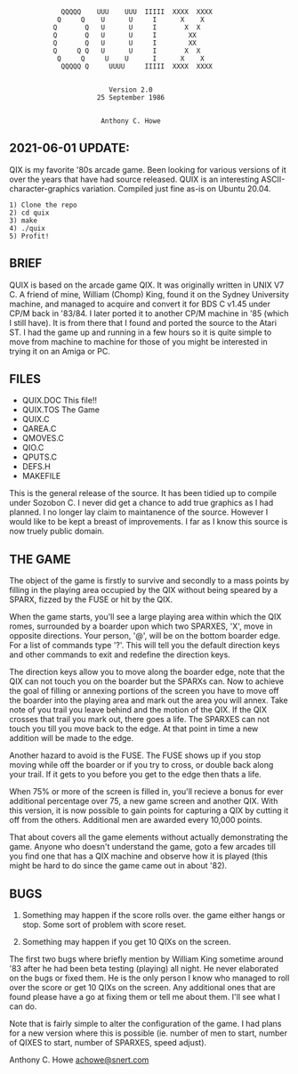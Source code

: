 
                 QQQQQ    UUU    UUU  IIIII  XXXX  XXXX
                Q     Q    U      U     I      X    X
               Q       Q   U      U     I       X  X
               Q       Q   U      U     I        XX
               Q       Q   U      U     I        XX
               Q     Q Q   U      U     I       X  X
                Q     Q     U    U      I      X    X
                 QQQQQ Q     UUUU     IIIII  XXXX  XXXX


                             Version 2.0
                          25 September 1986


                           Anthony C. Howe




2021-06-01 UPDATE:
------------------

QIX is my favorite '80s arcade game. Been looking for various 
versions of it over the years that have had source released. 
QUIX is an interesting ASCII-character-graphics variation. Compiled 
just fine as-is on Ubuntu 20.04. 

```
1) Clone the repo 
2) cd quix
3) make
4) ./quix
5) Profit!
```

BRIEF
-----
    
QUIX is based on the arcade game QIX. It was originally written
in UNIX V7 C. A friend of mine, William (Chomp) King, found it on
the Sydney University machine, and managed to acquire and convert
it for BDS C v1.45 under CP/M back in '83/84. I later ported it
to another CP/M machine in '85 (which I still have). It is from
there that I found and ported the source to the Atari ST.  I had
the game up and running in a few hours so it is quite simple to
move from machine to machine for those of you might be interested
in trying it on an Amiga or PC.


FILES
-----
    
- QUIX.DOC                    This file!!
- QUIX.TOS                    The Game
- QUIX.C
- QAREA.C
- QMOVES.C
- QIO.C
- QPUTS.C
- DEFS.H
- MAKEFILE

This is the general release of the source. It has been tidied up
to compile under Sozobon C. I never did get a chance to add true
graphics as I had planned. I no longer lay claim to maintanence
of the source. However I would like to be kept a breast of
improvements.  I far as I know this source is now truely public
domain.


THE GAME
--------
    
The object of the game is firstly to survive and secondly to a
mass points by filling in the playing area occupied by the QIX
without being speared by a SPARX, fizzed by the FUSE or hit by
the QIX.
    
When the game starts, you'll see a large playing area within which
the QIX romes, surrounded by a boarder upon which two SPARXES,
'X', move in opposite directions. Your person, '@', will be on
the bottom boarder edge. For a list of commands type '?'.  This
will tell you the default direction keys and other commands to
exit and redefine the direction keys.
    
The direction keys allow you to move along the boarder edge, note
that the QIX can not touch you on the boarder but the SPARXs can.
Now to achieve the goal of filling or annexing portions of the
screen you have to move off the boarder into the playing area and
mark out the area you will annex. Take note of you trail you leave
behind and the motion of the QIX. If the QIX crosses that trail
you mark out, there goes a life. The SPARXES can not touch you
till you move back to the edge. At that point in time a new addition
will be made to the edge.
    
Another hazard to avoid is the FUSE. The FUSE shows up if you stop
moving while off the boarder or if you try to cross, or double
back along your trail. If it gets to you before you get to the
edge then thats a life.

When 75% or more of the screen is filled in, you'll recieve a
bonus for ever additional percentage over 75, a new game screen
and another QIX. With this version, it is now possible to gain
points for capturing a QIX by cutting it off from the others.
Additional men are awarded every 10,000 points.
    
That about covers all the game elements without actually demonstrating
the game. Anyone who doesn't understand the game, goto a few
arcades till you find one that has a QIX machine and observe how
it is played (this might be hard to do since the game came out in
about '82).

    
BUGS
----
    
1) Something may happen if the score rolls over. the game
either hangs or stop. Some sort of problem with score reset.
    
2) Something may happen if you get 10 QIXs on the screen.
    

The first two bugs where briefly mention by William King sometime
around '83 after he had been beta testing (playing) all night. He
never elaborated on the bugs or fixed them. He is the only person
I know who managed to roll over the score or get 10 QIXs on the
screen. Any additional ones that are found please have a go at
fixing them or tell me about them. I'll see what I can do.

Note that is fairly simple to alter the configuration of the game.
I had plans for a new version where this is possible (ie.  number
of men to start, number of QIXES to start, number of SPARXES,
speed adjust).

 
Anthony C. Howe 
achowe@snert.com
